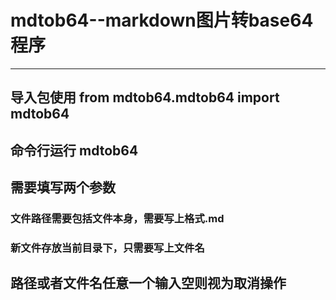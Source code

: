 # mdtob64--markdown图片转base64程序

---

## 导入包使用 from mdtob64.mdtob64 import mdtob64

## 命令行运行 mdtob64

## 需要填写两个参数
### 文件路径需要包括文件本身，需要写上格式.md
### 新文件存放当前目录下，只需要写上文件名

## 路径或者文件名任意一个输入空则视为取消操作